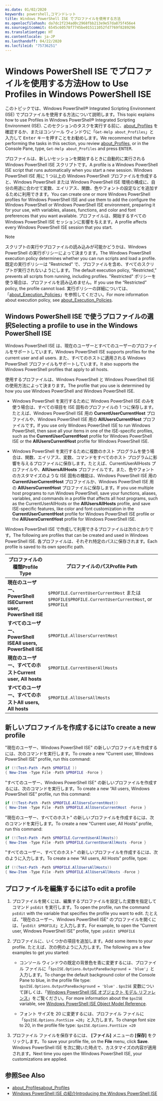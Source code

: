 ```yaml
---
ms.date: 01/02/2020
keywords: powershell,コマンドレット
title: Windows PowerShell ISE でプロファイルを使用する方法
ms.openlocfilehash: da7dc2f234ad0c2968fbb213e9e57da875f456e4
ms.sourcegitcommit: 6545c60578f7745be015111052fd7769f8289296
ms.translationtype: HT
ms.contentlocale: ja-JP
ms.lasthandoff: 04/22/2020
ms.locfileid: "75736251"
---
```

# <a name="how-to-use-profiles-in-windows-powershell-ise"></a><span data-ttu-id="9160e-103">Windows PowerShell ISE でプロファイルを使用する方法</span><span class="sxs-lookup"><span data-stu-id="9160e-103">How to Use Profiles in Windows PowerShell ISE</span></span>

<span data-ttu-id="9160e-104">このトピックでは、Windows PowerShell® Integrated Scripting Environment (ISE) でプロファイルを使用する方法について説明します。</span><span class="sxs-lookup"><span data-stu-id="9160e-104">This topic explains how to use Profiles in Windows PowerShell® Integrated Scripting Environment (ISE).</span></span> <span data-ttu-id="9160e-105">このセクションのタスクを実行する前に、[about_Profiles](/powershell/module/microsoft.powershell.core/about/about_profiles) を確認するか、またはコンソール ウィンドウに「`Get-Help about_Profiles`」と入力して <kbd>Enter</kbd> キーを押すことをお勧めします。</span><span class="sxs-lookup"><span data-stu-id="9160e-105">We recommend that before performing the tasks in this section, you review [about_Profiles](/powershell/module/microsoft.powershell.core/about/about_profiles), or in the Console Pane, type, `Get-Help about_Profiles` and press <kbd>ENTER</kbd>.</span></span>

<span data-ttu-id="9160e-106">プロファイルは、新しいセッションを開始するときに自動的に実行される Windows PowerShell ISE スクリプトです。</span><span class="sxs-lookup"><span data-stu-id="9160e-106">A profile is a Windows PowerShell ISE script that runs automatically when you start a new session.</span></span>
<span data-ttu-id="9160e-107">Windows PowerShell ISE 用に 1 つ以上の Windows PowerShell プロファイルを作成すると、Windows PowerShell または Windows PowerShell ISE 環境の構成に、自分の用途に合わせて変数、エイリアス、関数、色やフォントの設定などを追加するために利用できます。</span><span class="sxs-lookup"><span data-stu-id="9160e-107">You can create one or more Windows PowerShell profiles for Windows PowerShell ISE and use them to add the configure the Windows PowerShell or Windows PowerShell ISE environment, preparing it for your use, with variables, aliases, functions, and color and font preferences that you want available.</span></span> <span data-ttu-id="9160e-108">プロファイルは、開始するすべての Windows PowerShell ISE セッションに影響を与えます。</span><span class="sxs-lookup"><span data-stu-id="9160e-108">A profile affects every Windows PowerShell ISE session that you start.</span></span>

> [!NOTE]
> <span data-ttu-id="9160e-109">スクリプトの実行やプロファイルの読み込みが可能かどうかは、Windows PowerShell の実行ポリシーによって決まります。</span><span class="sxs-lookup"><span data-stu-id="9160e-109">The Windows PowerShell execution policy determines whether you can run scripts and load a profile.</span></span>
> <span data-ttu-id="9160e-110">既定の実行ポリシーは "Restricted" で、プロファイルを含め、すべてのスクリプトが実行されないようにします。</span><span class="sxs-lookup"><span data-stu-id="9160e-110">The default execution policy, “Restricted,” prevents all scripts from running, including profiles.</span></span>
> <span data-ttu-id="9160e-111">"Restricted" ポリシーを使う場合は、プロファイルを読み込めません。</span><span class="sxs-lookup"><span data-stu-id="9160e-111">If you use the “Restricted” policy, the profile cannot load.</span></span> <span data-ttu-id="9160e-112">実行ポリシーの詳細については、「[about_Execution_Policies](/powershell/module/microsoft.powershell.core/about/about_execution_policies)」を参照してください。</span><span class="sxs-lookup"><span data-stu-id="9160e-112">For more information about execution policy, see [about_Execution_Policies](/powershell/module/microsoft.powershell.core/about/about_execution_policies).</span></span>

## <a name="selecting-a-profile-to-use-in-the-windows-powershell-ise"></a><span data-ttu-id="9160e-113">Windows PowerShell ISE で使うプロファイルの選択</span><span class="sxs-lookup"><span data-stu-id="9160e-113">Selecting a profile to use in the Windows PowerShell ISE</span></span>

<span data-ttu-id="9160e-114">Windows PowerShell ISE は、現在のユーザーとすべてのユーザーのプロファイルをサポートしています。</span><span class="sxs-lookup"><span data-stu-id="9160e-114">Windows PowerShell ISE supports profiles for the current user and all users.</span></span> <span data-ttu-id="9160e-115">また、すべてのホストに適用される Windows PowerShell プロファイルもサポートしています。</span><span class="sxs-lookup"><span data-stu-id="9160e-115">It also supports the Windows PowerShell profiles that apply to all hosts.</span></span>

<span data-ttu-id="9160e-116">使用するプロファイルは、Windows PowerShell と Windows PowerShell ISE の使用方法によって決まります。</span><span class="sxs-lookup"><span data-stu-id="9160e-116">The profile that you use is determined by how you use Windows PowerShell and Windows PowerShell ISE.</span></span>

- <span data-ttu-id="9160e-117">Windows PowerShell を実行するために Windows PowerShell ISE のみを使う場合は、すべての項目を ISE 固有のプロファイルの 1 つに保存します。たとえば、Windows PowerShell ISE 用の **CurrentUserCurrentHost** プロファイルや、Windows PowerShell ISE 用の **AllUsersCurrentHost** プロファイルです。</span><span class="sxs-lookup"><span data-stu-id="9160e-117">If you use only Windows PowerShell ISE to run Windows PowerShell, then save all your items in one of the ISE-specific profiles, such as the **CurrentUserCurrentHost** profile for Windows PowerShell ISE or the **AllUsersCurrentHost** profile for Windows PowerShell ISE.</span></span>

- <span data-ttu-id="9160e-118">Windows PowerShell を実行するために複数のホスト プログラムを使う場合は、関数、エイリアス、変数、コマンドをすべてのホスト プログラムに影響を与えるプロファイルに保存します。たとえば、CurrentUserAllHosts プロファイルや、**AllUsersAllHosts** プロファイルです。また、色やフォントのカスタマイズのような ISE 固有の機能は、Windows PowerShell ISE 用の **CurrentUserCurrentHost** プロファイルか、Windows PowerShell ISE 用の **AllUsersCurrentHost** プロファイルに保存します。</span><span class="sxs-lookup"><span data-stu-id="9160e-118">If you use multiple host programs to run Windows PowerShell, save your functions, aliases, variables, and commands in a profile that affects all host programs, such as the CurrentUserAllHosts or the **AllUsersAllHosts** profile, and save ISE-specific features, like color and font customization in the **CurrentUserCurrentHost** profile for Windows PowerShell ISE profile or the **AllUsersCurrentHost** profile for Windows PowerShell ISE.</span></span>

<span data-ttu-id="9160e-119">Windows PowerShell ISE で作成して利用できるプロファイルは次のとおりです。</span><span class="sxs-lookup"><span data-stu-id="9160e-119">The following are profiles that can be created and used in Windows PowerShell ISE.</span></span> <span data-ttu-id="9160e-120">各プロファイルは、それぞれ特定のパスに保存されます。</span><span class="sxs-lookup"><span data-stu-id="9160e-120">Each profile is saved to its own specific path.</span></span>

|           <span data-ttu-id="9160e-121">プロファイルの種類</span><span class="sxs-lookup"><span data-stu-id="9160e-121">Profile Type</span></span>           |                   <span data-ttu-id="9160e-122">プロファイルのパス</span><span class="sxs-lookup"><span data-stu-id="9160e-122">Profile Path</span></span>                   |
| -------------------------------- | ------------------------------------------------ |
| <span data-ttu-id="9160e-123">**現在のユーザー、PowerShell ISE**</span><span class="sxs-lookup"><span data-stu-id="9160e-123">**Current user, PowerShell ISE**</span></span> | <span data-ttu-id="9160e-124">`$PROFILE.CurrentUserCurrentHost` または `$PROFILE`</span><span class="sxs-lookup"><span data-stu-id="9160e-124">`$PROFILE.CurrentUserCurrentHost`, or `$PROFILE`</span></span> |
| <span data-ttu-id="9160e-125">**すべてのユーザー、PowerShell ISE**</span><span class="sxs-lookup"><span data-stu-id="9160e-125">**All users, PowerShell ISE**</span></span>    | `$PROFILE.AllUsersCurrentHost`                   |
| <span data-ttu-id="9160e-126">**現在のユーザー、すべてのホスト**</span><span class="sxs-lookup"><span data-stu-id="9160e-126">**Current user, All hosts**</span></span>      | `$PROFILE.CurrentUserAllHosts`                   |
| <span data-ttu-id="9160e-127">**すべてのユーザー、すべてのホスト**</span><span class="sxs-lookup"><span data-stu-id="9160e-127">**All users, All hosts**</span></span>         | `$PROFILE.AllUsersAllHosts`                      |

## <a name="to-create-a-new-profile"></a><span data-ttu-id="9160e-128">新しいプロファイルを作成するには</span><span class="sxs-lookup"><span data-stu-id="9160e-128">To create a new profile</span></span>

<span data-ttu-id="9160e-129">"現在のユーザー、Windows PowerShell ISE" の新しいプロファイルを作成するには、次のコマンドを実行します。</span><span class="sxs-lookup"><span data-stu-id="9160e-129">To create a new “Current user, Windows PowerShell ISE” profile, run this command:</span></span>

```powershell
if (!(Test-Path -Path $PROFILE ))
{ New-Item -Type File -Path $PROFILE -Force }
```

<span data-ttu-id="9160e-130">"すべてのユーザー、Windows PowerShell ISE" の新しいプロファイルを作成するには、次のコマンドを実行します。</span><span class="sxs-lookup"><span data-stu-id="9160e-130">To create a new “All users, Windows PowerShell ISE” profile, run this command:</span></span>

```powershell
if (!(Test-Path -Path $PROFILE.AllUsersCurrentHost))
{ New-Item -Type File -Path $PROFILE.AllUsersCurrentHost -Force }
```

<span data-ttu-id="9160e-131">"現在のユーザー、すべてのホスト" の新しいプロファイルを作成するには、次のコマンドを実行します。</span><span class="sxs-lookup"><span data-stu-id="9160e-131">To create a new “Current user, All Hosts” profile, run this command:</span></span>

```powershell
if (!(Test-Path -Path $PROFILE.CurrentUserAllHosts))
{ New-Item -Type File -Path $PROFILE.CurrentUserAllHosts -Force }
```

<span data-ttu-id="9160e-132">"すべてのユーザー、すべてのホスト" の新しいプロファイルを作成するには、次のように入力します。</span><span class="sxs-lookup"><span data-stu-id="9160e-132">To create a new “All users, All Hosts” profile, type:</span></span>

```powershell
if (!(Test-Path -Path $PROFILE.AllUsersAllHosts))
{ New-Item -Type File -Path $PROFILE.AllUsersAllHosts -Force }
```

## <a name="to-edit-a-profile"></a><span data-ttu-id="9160e-133">プロファイルを編集するには</span><span class="sxs-lookup"><span data-stu-id="9160e-133">To edit a profile</span></span>

1. <span data-ttu-id="9160e-134">プロファイルを開くには、編集するプロファイルを設定した変数を指定してコマンド `psEdit` を実行します。</span><span class="sxs-lookup"><span data-stu-id="9160e-134">To open the profile, run the command `psEdit` with the variable that specifies the profile you want to edit.</span></span> <span data-ttu-id="9160e-135">たとえば、"現在のユーザー、Windows PowerShell ISE" のプロファイルを開くには、「`psEdit $PROFILE`」と入力します。</span><span class="sxs-lookup"><span data-stu-id="9160e-135">For example, to open the “Current user, Windows PowerShell ISE” profile, type: `psEdit $PROFILE`</span></span>

2. <span data-ttu-id="9160e-136">プロファイルに、いくつかの項目を追加します。</span><span class="sxs-lookup"><span data-stu-id="9160e-136">Add some items to your profile.</span></span> <span data-ttu-id="9160e-137">たとえば、次の例のように入力します。</span><span class="sxs-lookup"><span data-stu-id="9160e-137">The following are a few examples to get you started:</span></span>

   - <span data-ttu-id="9160e-138">コンソール ウィンドウの既定の背景色を青に変更するには、プロファイル ファイルに「`$psISE.Options.OutputPaneBackground = 'blue'`」と入力します。</span><span class="sxs-lookup"><span data-stu-id="9160e-138">To change the default background color of the Console Pane to blue, in the profile file type: `$psISE.Options.OutputPaneBackground = 'blue'` .</span></span> <span data-ttu-id="9160e-139">`$psISE` 変数について詳しくは、「[Windows PowerShell ISE オブジェクト モデル リファレンス](object-model/The-ISE-Object-Model-Hierarchy.md)」をご覧ください。</span><span class="sxs-lookup"><span data-stu-id="9160e-139">For more information about the `$psISE` variable, see [Windows PowerShell ISE Object Model Reference](object-model/The-ISE-Object-Model-Hierarchy.md).</span></span>

   - <span data-ttu-id="9160e-140">フォント サイズを 20 に変更するには、プロファイル ファイルに「`$psISE.Options.FontSize =20`」と入力します。</span><span class="sxs-lookup"><span data-stu-id="9160e-140">To change font size to 20, in the profile file type: `$psISE.Options.FontSize =20`</span></span>

3. <span data-ttu-id="9160e-141">プロファイル ファイルを保存するには、 **[ファイル]** メニューの **[保存]** をクリックします。</span><span class="sxs-lookup"><span data-stu-id="9160e-141">To save your profile file, on the **File** menu, click **Save**.</span></span> <span data-ttu-id="9160e-142">Windows PowerShell ISE を次に開いた時点で、カスタマイズの内容が適用されます。</span><span class="sxs-lookup"><span data-stu-id="9160e-142">Next time you open the Windows PowerShell ISE, your customizations are applied.</span></span>

## <a name="see-also"></a><span data-ttu-id="9160e-143">参照</span><span class="sxs-lookup"><span data-stu-id="9160e-143">See Also</span></span>

- [<span data-ttu-id="9160e-144">about_Profiles</span><span class="sxs-lookup"><span data-stu-id="9160e-144">about_Profiles</span></span>](/powershell/module/microsoft.powershell.core/about/about_profiles)
- [<span data-ttu-id="9160e-145">Windows PowerShell ISE の紹介</span><span class="sxs-lookup"><span data-stu-id="9160e-145">Introducing the Windows PowerShell ISE</span></span>](Introducing-the-Windows-PowerShell-ISE.md)
